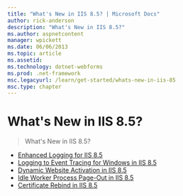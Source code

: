```yaml
---
title: "What's New in IIS 8.5? | Microsoft Docs"
author: rick-anderson
description: "What's New in IIS 8.5?"
ms.author: aspnetcontent
manager: wpickett
ms.date: 06/06/2013
ms.topic: article
ms.assetid: 
ms.technology: dotnet-webforms
ms.prod: .net-framework
msc.legacyurl: /learn/get-started/whats-new-in-iis-85
msc.type: chapter
---
```

What's New in IIS 8.5?
====================
> What's New in IIS 8.5?


- [Enhanced Logging for IIS 8.5](enhanced-logging-for-iis85.md)
- [Logging to Event Tracing for Windows in IIS 8.5](logging-to-etw-in-iis-85.md)
- [Dynamic Website Activation in IIS 8.5](dynamic-site-activation-in-iis85.md)
- [Idle Worker Process Page-Out in IIS 8.5](idle-worker-process-page-out-in-iis85.md)
- [Certificate Rebind in IIS 8.5](certificate-rebind-in-iis85.md)